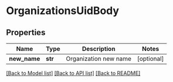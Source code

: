 # OrganizationsUidBody

## Properties
Name | Type | Description | Notes
------------ | ------------- | ------------- | -------------
**new_name** | **str** | Organization new name | [optional] 

[[Back to Model list]](../README.md#documentation-for-models) [[Back to API list]](../README.md#documentation-for-api-endpoints) [[Back to README]](../README.md)

